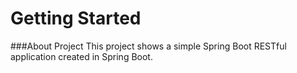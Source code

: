 # Getting Started

###About Project
This project shows a simple Spring Boot RESTful application created in Spring Boot.